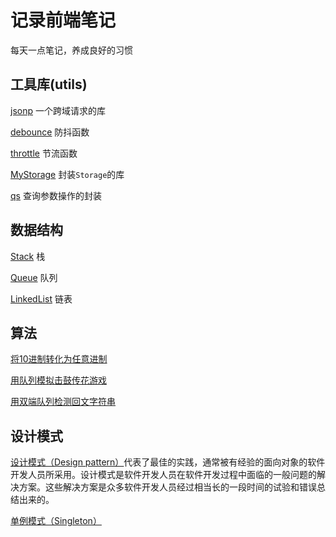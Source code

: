 # 记录前端笔记

每天一点笔记，养成良好的习惯

## 工具库(utils)

[jsonp](./src/utils/jsonp/README.md) 一个跨域请求的库

[debounce](./src/utils/debounce/README.md) 防抖函数

[throttle](./src/utils/throttle/README.md) 节流函数

[MyStorage](./src/utils/storage/README.md) 封装`Storage`的库

[qs](./src/utils/qs/README.md) 查询参数操作的封装

## 数据结构

[Stack](./src/data-structures/Stack/README.md) 栈

[Queue](./src/data-structures/Queue/README.md) 队列

[LinkedList](./src/data-structures/LinkedList/README.md) 链表

## 算法

[将10进制转化为任意进制](./src/algorithms/baseConverter/baseConverter.ts)

[用队列模拟击鼓传花游戏](./src/algorithms/flowerDrumTransfer/flowerDrumTransfer.ts)

[用双端队列检测回文字符串](./src/algorithms/palindromeChecker/palindromeChecker.ts)

## 设计模式

[设计模式（Design pattern）](./src/design-patterns/README.md)代表了最佳的实践，通常被有经验的面向对象的软件开发人员所采用。设计模式是软件开发人员在软件开发过程中面临的一般问题的解决方案。这些解决方案是众多软件开发人员经过相当长的一段时间的试验和错误总结出来的。

[单例模式（Singleton）](./src/design-patterns/singleton/README.md)

